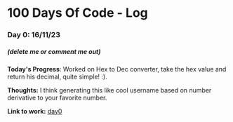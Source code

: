 # 100 Days Of Code - Log

### Day 0: 16/11/23
##### (delete me or comment me out)

**Today's Progress**: Worked on Hex to Dec converter, take the hex value and return his decimal, quite simple! :).

**Thoughts:** I think generating this like cool username based on number derivative to your favorite number.

**Link to work:** [day0](day0)
